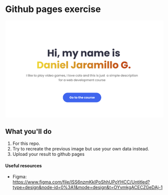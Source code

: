 # Github pages exercise

![Image of a hero with a name, a small descrition and a simple button](./assets/template.png)

## What you'll do

1. For this repo.
2. Try to recreate the previous image but use your own data instead.
3. Upload your result to github pages


#### Useful resources
- Figma: https://www.figma.com/file/lSS6nzmKkIPoShhUPoYHCC/Untitled?type=design&node-id=0%3A1&mode=design&t=OYvmkgACECZGeDAj-1
